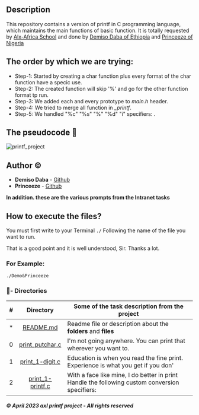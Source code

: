 ## Description

This repository contains a version of printf in C programming language, which maintains the main functions of  basic function. It is totally requested by [Alx-Africa School](https://www.alxafrica.com/) and done by [Demiso Daba of Ethiopia](https://github.com/DemisoDaba/) and [Princeeze of Nigeria](https://github.com/Princeeze744)


## The order by which we are trying:
* Step-1: Started by creating a char function plus every format of the char function have a specic use.
* Step-2: The created function will skip '%' and go for the other function format tp run.
* Step-3: We added each and every prototype to *main.h* header.
* Step-4: We tried to merge all function in *_printf*.
* Step-5: We handled "%c" "%s" "%" "%d" "i" specifiers: .

## The pseudocode :pencil:

![printf_project](https://user-images.githubusercontent.com/125874545/233801921-4d6e656a-36b2-4c97-8ef1-f91ab0e794e3.PNG)

## Author :copyright:

* **Demiso Daba** - [Github](https://github.com/DemisoDaba/)
* **Princeeze** - [Github](https://github.com/Princeeze744/)

**In addition. these are the various prompts from the Intranet tasks**

## How to execute the files?

You must first write to your Terminal `./` Following the name of the file you want to run.

That is a good point and it is well understood, Sir. Thanks a lot.

### For Example:
```
./Demo&Princeeze
```

### :file_folder:- Directories

#|Directory|Some of the task description from the project
---|:---:|---
*|[README.md](./README.md)| Readme file or description about the **folders** and __files__
0|[print_putchar.c](./print_putchar.c)|I'm not going anywhere. You can print that wherever you want to.
1|[print_1-digit.c](./print_1-digit.c)|Education is when you read the fine print. Experience is what you get if you don'
2|[print_1-printf.c](./print_1-printf.c)|With a face like mine, I do better in print Handle the following custom conversion specifiers:

##### © April 2023 **axl printf project - All rights reserved**
